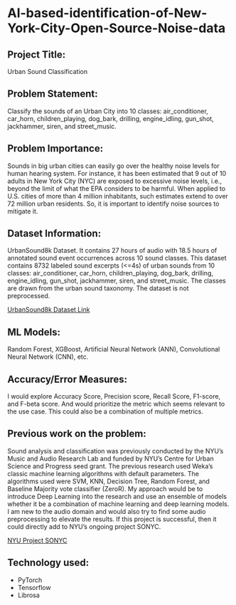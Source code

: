 # AI-based-identification-of-New-York-City-Open-Source-Noise-data

## Project Title: 
Urban Sound Classification

## Problem Statement:
Classify the sounds of an Urban City into 10 classes: air_conditioner, car_horn, children_playing, dog_bark, drilling, engine_idling, gun_shot, jackhammer, siren, and street_music.

## Problem Importance:
Sounds in big urban cities can easily go over the healthy noise levels for human hearing system. For instance, it has been estimated that 9 out of 10 adults in New York City (NYC) are exposed to excessive noise levels, i.e., beyond the limit of what the EPA considers to be harmful. When applied to U.S. cities of more than 4 million inhabitants, such estimates extend to over 72 million urban residents. So, it is important to identify noise sources to mitigate it.

## Dataset Information:
UrbanSound8k Dataset. It contains 27 hours of audio with 18.5 hours of annotated sound event occurrences across 10 sound classes. This dataset contains 8732 labeled sound excerpts (<=4s) of urban sounds from 10 classes: air_conditioner, car_horn, children_playing, dog_bark, drilling, engine_idling, gun_shot, jackhammer, siren, and street_music. The classes are drawn from the urban sound taxonomy. The dataset is not preprocessed.

[UrbanSound8k Dataset Link](https://urbansounddataset.weebly.com/urbansound8k.html)

## ML Models: 
Random Forest, XGBoost, Artificial Neural Network (ANN), Convolutional Neural Network (CNN), etc.

## Accuracy/Error Measures:
I would explore Accuracy Score, Precision score, Recall Score, F1-score, and F-beta score. And would prioritize the metric which seems relevant to the use case. This could also be a combination of multiple metrics.

## Previous work on the problem:
Sound analysis and classification was previously conducted by the NYU’s Music and Audio Research Lab and funded by NYU’s Centre for Urban Science
and Progress seed grant. The previous research used Weka’s classic machine learning algorithms with default parameters. The algorithms used were SVM, KNN, Decision Tree, Random Forest, and Baseline Majority vote classifier (ZeroR). My approach would be to introduce Deep Learning into the research and use an ensemble of models whether it be a combination of machine learning and deep learning models. I am new to the audio domain and would also try to find some audio preprocessing to elevate the results. If this project is successful, then it could directly add to NYU’s ongoing project SONYC.

[NYU Project SONYC](https://wp.nyu.edu/sonyc/)

## Technology used:
- PyTorch
- Tensorflow
- Librosa
